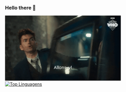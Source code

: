 ### Hello there 👋

<!--
**andredw13L/andredw13L** is a ✨ _special_ ✨ repository because its `README.md` (this file) appears on your GitHub profile.

Here are some ideas to get you started:

- 🔭 I’m currently working on ...
- 🌱 I’m currently learning ...
- 👯 I’m looking to collaborate on ...
- 🤔 I’m looking for help with ...
- 💬 Ask me about ...
- 📫 How to reach me: ...
- 😄 Pronouns: ...
- ⚡ Fun fact: ...
-->

<img src="https://github.com/andredw13L/andredw13L/blob/main/giphy.gif" alt="Allons-y!" height="215px"/> [![Top Linguagens](https://github-readme-stats.vercel.app/api/top-langs/?username=andredw13L&layout=compact&langs_count=10)](https://github.com/anuraghazra/github-readme-stats)





